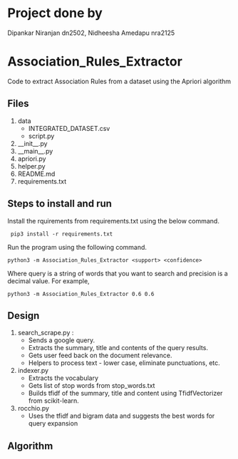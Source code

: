# Project done by
Dipankar Niranjan dn2502, Nidheesha Amedapu nra2125
# Association_Rules_Extractor
Code to extract Association Rules from a dataset using the Apriori algorithm

## Files
<ol>
<li>data
  <ul>
    <li>INTEGRATED_DATASET.csv</li>
    <li>script.py</li>
  </ul>
</li>
<li>__init__.py</li>
<li>__main__.py</li>
<li>apriori.py</li>
<li>helper.py</li>
<li>README.md</li>
<li>requirements.txt</li>
</ol>

## Steps to install and run

<p>Install the rquirements from requirements.txt using the below command.</p>

```
 pip3 install -r requirements.txt
```

<p>Run the program using the following command.</p>

```
python3 -m Association_Rules_Extractor <support> <confidence>
```
<p>Where query is a string of words that you want to search and precision is a decimal value. For example,</p>

```
python3 -m Association_Rules_Extractor 0.6 0.6
```

## Design

<ol>
<li>search_scrape.py :
   <ul>
    <li>Sends a google query.</li> 
    <li>Extracts the summary, title and contents of the query results.</li>
    <li>Gets user feed back on the document relevance.</li>
    <li>Helpers to process text - lower case, eliminate punctuations, etc. </li>
   </ul>
</li>
<li>indexer.py
  <ul>
    <li>Extracts the vocabulary</li>
    <li>Gets list of stop words from stop_words.txt</li>
    <li>Builds tfidf of the summary, title and content using TfidfVectorizer from scikit-learn.</li>
  </ul>
</li>
<li>rocchio.py
  <ul>
    <li>Uses the tfidf and bigram data and suggests the best words for query expansion</li>
  </ul>
</li>
</ol>

## Algorithm


